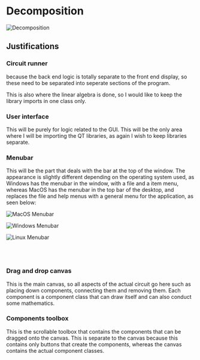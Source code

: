 # Decomposition

![Decomposition](images/decomposition.png)


## Justifications


### Circuit runner
because the back end logic is totally separate to the front end display, so
these need to be separated into seperate sections of the program.

This is also where the linear algebra is done, so I would like to keep the library
imports in one class only.


### User interface

This will be purely for logic related to the GUI. This will be the only area where I
will be importing the QT libraries, as again I wish to keep libraries separate.


### Menubar

This will be the part that deals with the bar at the top of the window.
The appearance is slightly different depending on the operating system used,
as Windows has the menubar in the window, with a file and a item menu, whereas
MacOS has the menubar in the top bar of the desktop, and replaces the file and
help menus with a general menu for the application, as seen below:

![MacOS Menubar](images/titlebar_mac.png)

![Windows Menubar](images/titlebar_win.png)

![Linux Menubar](images/titlebar_lin.png)

<br><br>

### Drag and drop canvas

This is the main canvas, so all aspects of the actual circuit go here such as placing
down components, connecting them and removing them. Each component is a component class
that can draw itself and can also conduct some mathematics.

### Components toolbox

This is the scrollable toolbox that contains the components that can be dragged onto the
canvas. This is separate to the canvas because this contains only buttons that create the
components, whereas the canvas contains the actual component classes.
